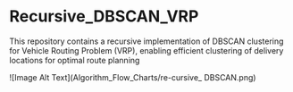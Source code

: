 # Recursive_DBSCAN_VRP
This repository contains a recursive implementation of DBSCAN clustering for Vehicle Routing Problem (VRP), enabling efficient clustering of delivery locations for optimal route planning

![Image Alt Text](Algorithm_Flow_Charts/re-cursive_ DBSCAN.png)
